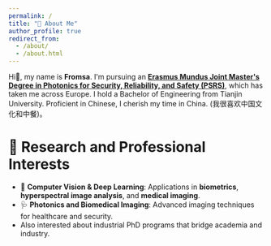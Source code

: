 ```yaml
---
permalink: /
title: "💫 About Me"
author_profile: true
redirect_from: 
  - /about/
  - /about.html
---
```


Hi👋, my name is **Fromsa**. I'm pursuing an **[Erasmus Mundus Joint Master's Degree in Photonics for Security, Reliability, and Safety (PSRS)](https://www.master-photonics4security.eu/)**, which has taken me across Europe. I hold a Bachelor of Engineering from Tianjin University. Proficient in Chinese, I cherish my time in China. (我很喜欢中国文化和中餐)。


🚀 Research and Professional Interests
======
- 🤖 **Computer Vision & Deep Learning**: Applications in **biometrics**, **hyperspectral image analysis**, and **medical imaging**.
- 🩺 **Photonics and Biomedical Imaging**: Advanced imaging techniques for healthcare and security.
- Also interested about industrial PhD programs that bridge academia and industry. 
